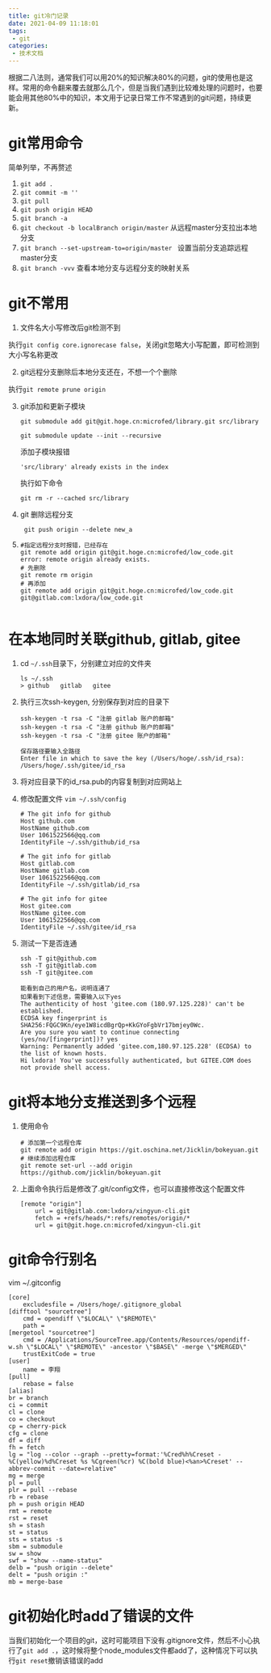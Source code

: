 ```yaml
---
title: git冷门记录
date: 2021-04-09 11:18:01
tags: 
 - git
categories:
 - 技术文档
---
```


根据二八法则，通常我们可以用20%的知识解决80%的问题，git的使用也是这样。常用的命令翻来覆去就那么几个，但是当我们遇到比较难处理的问题时，也要能会用其他80%中的知识，本文用于记录日常工作不常遇到的git问题，持续更新。

<!--more-->

# git常用命令

简单列举，不再赘述

1. `git add .`
2. `git commit -m ''`
3. `git pull`
4. `git push origin HEAD`
5. `git branch -a`
6. `git checkout -b localBranch origin/master` 从远程master分支拉出本地分支
7. `git branch --set-upstream-to=origin/master ` 设置当前分支追踪远程master分支
8. `git branch -vvv` 查看本地分支与远程分支的映射关系

# git不常用

1. 文件名大小写修改后git检测不到

执行`git config core.ignorecase false`，关闭git忽略大小写配置，即可检测到大小写名称更改

2. git远程分支删除后本地分支还在，不想一个个删除

执行`git remote prune origin`

3. git添加和更新子模块

   `git submodule add git@git.hoge.cn:microfed/library.git src/library`

   `git submodule update --init --recursive`

   添加子模块报错

   `'src/library' already exists in the index`

   执行如下命令

   `git rm -r --cached src/library`

4. git 删除远程分支

   ` git push origin --delete new_a`

5. ```shell
   #指定远程分支时报错，已经存在
   git remote add origin git@git.hoge.cn:microfed/low_code.git
   error: remote origin already exists.
   # 先删除
   git remote rm origin
   # 再添加
   git remote add origin git@git.hoge.cn:microfed/low_code.git
   git@gitlab.com:lxdora/low_code.git
    
   ```


# 在本地同时关联github, gitlab, gitee

1. cd `~/.ssh`目录下，分别建立对应的文件夹

   ```shell
   ls ~/.ssh
   > github   gitlab   gitee
   ```

2. 执行三次ssh-keygen, 分别保存到对应的目录下

   ```shell
   ssh-keygen -t rsa -C "注册 gitlab 账户的邮箱"
   ssh-keygen -t rsa -C "注册 github 账户的邮箱"
   ssh-keygen -t rsa -C "注册 gitee 账户的邮箱"
   
   保存路径要输入全路径
   Enter file in which to save the key (/Users/hoge/.ssh/id_rsa): /Users/hoge/.ssh/gitee/id_rsa
   ```

3. 将对应目录下的id_rsa.pub的内容复制到对应网站上

4. 修改配置文件 `vim ~/.ssh/config`

   ```shell
   # The git info for github
   Host github.com
   HostName github.com
   User 1061522566@qq.com
   IdentityFile ~/.ssh/github/id_rsa
   
   # The git info for gitlab
   Host gitlab.com
   HostName gitlab.com
   User 1061522566@qq.com
   IdentityFile ~/.ssh/gitlab/id_rsa
   
   # The git info for gitee
   Host gitee.com
   HostName gitee.com
   User 1061522566@qq.com
   IdentityFile ~/.ssh/gitee/id_rsa
   ```

5. 测试一下是否连通

   ```shell
   ssh -T git@github.com
   ssh -T git@gitlab.com
   ssh -T git@gitee.com
   
   能看到自己的用户名，说明连通了
   如果看到下述信息，需要输入以下yes
   The authenticity of host 'gitee.com (180.97.125.228)' can't be established.
   ECDSA key fingerprint is SHA256:FQGC9Kn/eye1W8icdBgrQp+KkGYoFgbVr17bmjey0Wc.
   Are you sure you want to continue connecting (yes/no/[fingerprint])? yes
   Warning: Permanently added 'gitee.com,180.97.125.228' (ECDSA) to the list of known hosts.
   Hi lxdora! You've successfully authenticated, but GITEE.COM does not provide shell access.
   ```


# git将本地分支推送到多个远程

1. 使用命令

   ```shell
   # 添加第一个远程仓库
   git remote add origin https://git.oschina.net/Jicklin/bokeyuan.git
   # 继续添加远程仓库
   git remote set-url --add origin https://github.com/jicklin/bokeyuan.git
   ```

2. 上面命令执行后是修改了.git/config文件，也可以直接修改这个配置文件

   ```shell
   [remote "origin"]
       url = git@gitlab.com:lxdora/xingyun-cli.git
       fetch = +refs/heads/*:refs/remotes/origin/*
       url = git@git.hoge.cn:microfed/xingyun-cli.git
   ```


# git命令行别名

vim ~/.gitconfig

```shell
[core]
	excludesfile = /Users/hoge/.gitignore_global
[difftool "sourcetree"]
	cmd = opendiff \"$LOCAL\" \"$REMOTE\"
	path =
[mergetool "sourcetree"]
	cmd = /Applications/SourceTree.app/Contents/Resources/opendiff-w.sh \"$LOCAL\" \"$REMOTE\" -ancestor \"$BASE\" -merge \"$MERGED\"
	trustExitCode = true
[user]
	name = 李翔
[pull]
	rebase = false
[alias]
br = branch
ci = commit
cl = clone
co = checkout
cp = cherry-pick
cfg = clone
df = diff
fh = fetch
lg = "log --color --graph --pretty=format:'%Cred%h%Creset -%C(yellow)%d%Creset %s %Cgreen(%cr) %C(bold blue)<%an>%Creset' --abbrev-commit --date=relative"
mg = merge
pl = pull
plr = pull --rebase
rb = rebase
ph = push origin HEAD
rmt = remote
rst = reset
sh = stash
st = status
sts = status -s
sbm = submodule
sw = show
swf = "show --name-status"
delb = "push origin --delete"
delt = "push origin :"
mb = merge-base
```

# git初始化时add了错误的文件

当我们初始化一个项目的git，这时可能项目下没有.gitignore文件，然后不小心执行了`git add .`，这时候将整个node_modules文件都add了，这种情况下可以执行`git reset`撤销该错误的add
